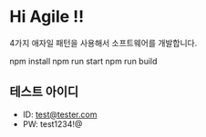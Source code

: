 # Hi Agile !!

4가지 애자일 패턴을 사용해서 소프트웨어를 개발합니다.

npm install
npm run start
npm run build

## 테스트 아이디
* ID: test@tester.com
* PW: test1234!@
